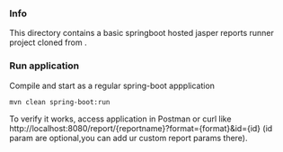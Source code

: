 ### Info

This directory contains a basic springboot hosted jasper reports runner project cloned from [](https://github.com/gauravbrills/jasperreportswithspringboot).
### Run application

Compile and start as a regular spring-boot appplication
```sh
mvn clean spring-boot:run
```
To verify it works, access application in Postman or curl like http://localhost:8080/report/{reportname}?format={format}&id={id} (id param are optional,you can add ur custom report params there).

